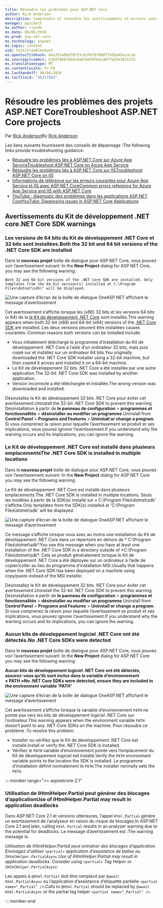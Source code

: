 ```yaml
---
title: Résoudre les problèmes pour ASP.NET Core
author: Rick-Anderson
description: Comprendre et résoudre les avertissements et erreurs avec les projets ASP.NET Core.
manager: wpickett
ms.author: riande
ms.date: 04/05/2018
ms.prod: asp.net-core
ms.technology: aspnet
ms.topic: content
uid: test/troubleshoot
ms.openlocfilehash: 64a353a9bdf0753c63f676f9d07f42ba45acdcab
ms.sourcegitcommit: 43bd79667bbdc8a07bd39fb4cd6f7ad3e70212fb
ms.translationtype: MT
ms.contentlocale: fr-FR
ms.lasthandoff: 06/04/2018
ms.locfileid: "35217563"
---
```

# <a name="troubleshoot-aspnet-core-projects"></a><span data-ttu-id="1f4dd-103">Résoudre les problèmes des projets ASP.NET Core</span><span class="sxs-lookup"><span data-stu-id="1f4dd-103">Troubleshoot ASP.NET Core projects</span></span>

<span data-ttu-id="1f4dd-104">Par [Rick Anderson](https://twitter.com/RickAndMSFT)</span><span class="sxs-lookup"><span data-stu-id="1f4dd-104">By [Rick Anderson](https://twitter.com/RickAndMSFT)</span></span>

<span data-ttu-id="1f4dd-105">Les liens suivants fournissent des conseils de dépannage :</span><span class="sxs-lookup"><span data-stu-id="1f4dd-105">The following links provide troubleshooting guidance:</span></span>

* [<span data-ttu-id="1f4dd-106">Résoudre les problèmes liés à ASP.NET Core sur Azure App Service</span><span class="sxs-lookup"><span data-stu-id="1f4dd-106">Troubleshoot ASP.NET Core on Azure App Service</span></span>](xref:host-and-deploy/azure-apps/troubleshoot)
* [<span data-ttu-id="1f4dd-107">Résoudre les problèmes liés à ASP.NET Core sur IIS</span><span class="sxs-lookup"><span data-stu-id="1f4dd-107">Troubleshoot ASP.NET Core on IIS</span></span>](xref:host-and-deploy/iis/troubleshoot)
* [<span data-ttu-id="1f4dd-108">Informations de référence sur les erreurs courantes pour Azure App Service et IIS avec ASP.NET Core</span><span class="sxs-lookup"><span data-stu-id="1f4dd-108">Common errors reference for Azure App Service and IIS with ASP.NET Core</span></span>](xref:host-and-deploy/azure-iis-errors-reference)
* [<span data-ttu-id="1f4dd-109">YouTube : diagnostic des problèmes dans les applications ASP.NET Core</span><span class="sxs-lookup"><span data-stu-id="1f4dd-109">YouTube: Diagnosing issues in ASP.NET Core Applications</span></span>](https://www.youtube.com/watch?v=RYI0DHoIVaA)

<a name="sdk"></a>
## <a name="net-core-sdk-warnings"></a><span data-ttu-id="1f4dd-110">Avertissements du Kit de développement .NET core</span><span class="sxs-lookup"><span data-stu-id="1f4dd-110">.NET Core SDK warnings</span></span>

### <a name="both-the-32-bit-and-64-bit-versions-of-the-net-core-sdk-are-installed"></a><span data-ttu-id="1f4dd-111">Les versions de 64 bits du Kit de développement .NET Core et 32 bits sont installées.</span><span class="sxs-lookup"><span data-stu-id="1f4dd-111">Both the 32 bit and 64 bit versions of the .NET Core SDK are installed</span></span>
<span data-ttu-id="1f4dd-112">Dans le **nouveau projet** boîte de dialogue pour ASP.NET Core, vous pouvez voir l’avertissement suivant :</span><span class="sxs-lookup"><span data-stu-id="1f4dd-112">In the **New Project** dialog for ASP.NET Core, you may see the following warning:</span></span> 

    Both 32 and 64 bit versions of the .NET Core SDK are installed. Only templates from the 64 bit version(s) installed at C:\Program Files\dotnet\sdk\" will be displayed.

![Une capture d’écran de la boîte de dialogue OneASP.NET affichant le message d’avertissement](troubleshoot/_static/both32and64bit.png)

<span data-ttu-id="1f4dd-114">Cet avertissement s’affiche lorsque les (x86) 32 bits et les versions 64 bits (x 64) de la [le Kit de développement .NET Core](https://www.microsoft.com/net/download/all) sont installés.</span><span class="sxs-lookup"><span data-stu-id="1f4dd-114">This warning appears when both 32-bit (x86) and 64-bit (x64) versions of the [.NET Core SDK](https://www.microsoft.com/net/download/all) are installed.</span></span> <span data-ttu-id="1f4dd-115">Les deux versions peuvent être installées causes courantes :</span><span class="sxs-lookup"><span data-stu-id="1f4dd-115">Common reasons both versions can be installed include:</span></span>

* <span data-ttu-id="1f4dd-116">Vous initialement téléchargé le programme d’installation du Kit de développement .NET Core à l’aide d’un ordinateur 32 bits, mais puis copié sur et installez sur un ordinateur 64 bits.</span><span class="sxs-lookup"><span data-stu-id="1f4dd-116">You originally downloaded the .NET Core SDK installer using a 32-bit machine, but then copied it across and installed it on a 64-bit machine.</span></span> 
* <span data-ttu-id="1f4dd-117">Le Kit de développement 32 bits .NET Core a été installée par une autre application.</span><span class="sxs-lookup"><span data-stu-id="1f4dd-117">The 32-bit .NET Core SDK was installed by another application.</span></span>
* <span data-ttu-id="1f4dd-118">Version incorrecte a été téléchargée et installée.</span><span class="sxs-lookup"><span data-stu-id="1f4dd-118">The wrong version was downloaded and installed.</span></span>

<span data-ttu-id="1f4dd-119">Désinstallez le Kit de développement 32 bits .NET Core pour éviter cet avertissement.</span><span class="sxs-lookup"><span data-stu-id="1f4dd-119">Uninstall the 32-bit .NET Core SDK to prevent this warning.</span></span> <span data-ttu-id="1f4dd-120">Désinstallation à partir de **le panneau de configuration** > **programmes et fonctionnalités** > **désinstaller ou modifier un programme**.</span><span class="sxs-lookup"><span data-stu-id="1f4dd-120">Uninstall from **Control Panel** > **Programs and Features** > **Uninstall or change a program**.</span></span> <span data-ttu-id="1f4dd-121">Si vous comprenez la raison pour laquelle l’avertissement se produit et ses implications, vous pouvez ignorer l’avertissement.</span><span class="sxs-lookup"><span data-stu-id="1f4dd-121">If you understand why the warning occurs and its implications, you can ignore the warning.</span></span>

### <a name="the-net-core-sdk-is-installed-in-multiple-locations"></a><span data-ttu-id="1f4dd-122">Le Kit de développement .NET Core est installé dans plusieurs emplacements</span><span class="sxs-lookup"><span data-stu-id="1f4dd-122">The .NET Core SDK is installed in multiple locations</span></span>
<span data-ttu-id="1f4dd-123">Dans le **nouveau projet** boîte de dialogue pour ASP.NET Core, vous pouvez voir l’avertissement suivant :</span><span class="sxs-lookup"><span data-stu-id="1f4dd-123">In the **New Project** dialog for ASP.NET Core you may see the following warning:</span></span> 

 <span data-ttu-id="1f4dd-124">Le Kit de développement .NET Core est installé dans plusieurs emplacements.</span><span class="sxs-lookup"><span data-stu-id="1f4dd-124">The .NET Core SDK is installed in multiple locations.</span></span> <span data-ttu-id="1f4dd-125">Seuls les modèles à partir de la SDK(s) installé sur « C:\Program Files\dotnet\sdk\' s’affiche.</span><span class="sxs-lookup"><span data-stu-id="1f4dd-125">Only templates from the SDK(s) installed at 'C:\Program Files\dotnet\sdk\' will be displayed.</span></span>

![Une capture d’écran de la boîte de dialogue OneASP.NET affichant le message d’avertissement](troubleshoot/_static/multiplelocations.png)

<span data-ttu-id="1f4dd-127">Ce message s’affiche lorsque vous avez au moins une installation du Kit de développement .NET Core dans un répertoire en dehors de * C:\Program Files\dotnet\sdk\*.</span><span class="sxs-lookup"><span data-stu-id="1f4dd-127">You see this message when you have at least one installation of the .NET Core SDK in a directory outside of *C:\Program Files\dotnet\sdk\*.</span></span> <span data-ttu-id="1f4dd-128">Cela se produit généralement lorsque le Kit de développement .NET Core a été déployée sur un ordinateur à l’aide de copier/coller au lieu du programme d’installation MSI.</span><span class="sxs-lookup"><span data-stu-id="1f4dd-128">Usually that happens when the .NET Core SDK has been deployed on a machine using copy/paste instead of the MSI installer.</span></span>

<span data-ttu-id="1f4dd-129">Désinstallez le Kit de développement 32 bits .NET Core pour éviter cet avertissement.</span><span class="sxs-lookup"><span data-stu-id="1f4dd-129">Uninstall the 32-bit .NET Core SDK to prevent this warning.</span></span> <span data-ttu-id="1f4dd-130">Désinstallation à partir de **le panneau de configuration** > **programmes et fonctionnalités** > **désinstaller ou modifier un programme**.</span><span class="sxs-lookup"><span data-stu-id="1f4dd-130">Uninstall from **Control Panel** > **Programs and Features** > **Uninstall or change a program**.</span></span> <span data-ttu-id="1f4dd-131">Si vous comprenez la raison pour laquelle l’avertissement se produit et ses implications, vous pouvez ignorer l’avertissement.</span><span class="sxs-lookup"><span data-stu-id="1f4dd-131">If you understand why the warning occurs and its implications, you can ignore the warning.</span></span>

### <a name="no-net-core-sdks-were-detected"></a><span data-ttu-id="1f4dd-132">Aucun kits de développement logiciel .NET Core ont été détectés.</span><span class="sxs-lookup"><span data-stu-id="1f4dd-132">No .NET Core SDKs were detected</span></span>
<span data-ttu-id="1f4dd-133">Dans le **nouveau projet** boîte de dialogue pour ASP.NET Core, vous pouvez voir l’avertissement suivant :</span><span class="sxs-lookup"><span data-stu-id="1f4dd-133">In the **New Project** dialog for ASP.NET Core you may see the following warning:</span></span> 

<span data-ttu-id="1f4dd-134">**Aucun kits de développement logiciel .NET Core ont été détectés, assurez-vous qu’ils sont inclus dans la variable d’environnement « PATH »**</span><span class="sxs-lookup"><span data-stu-id="1f4dd-134">**No .NET Core SDKs were detected, ensure they are included in the environment variable 'PATH'**</span></span>

![Une capture d’écran de la boîte de dialogue OneASP.NET affichant le message d’avertissement](troubleshoot/_static/NoNetCore.png)

<span data-ttu-id="1f4dd-136">Cet avertissement s’affiche lorsque la variable d’environnement `PATH` ne pointe pas vers les kits de développement logiciel .NET Core sur l’ordinateur.</span><span class="sxs-lookup"><span data-stu-id="1f4dd-136">This warning appears when the environment variable `PATH` doesn’t point to any .NET Core SDKs on the machine.</span></span> <span data-ttu-id="1f4dd-137">Pour résoudre ce problème :</span><span class="sxs-lookup"><span data-stu-id="1f4dd-137">To resolve this problem:</span></span>

* <span data-ttu-id="1f4dd-138">Installer ou vérifiez que le Kit de développement .NET Core est installé.</span><span class="sxs-lookup"><span data-stu-id="1f4dd-138">Install or verify the .NET Core SDK is installed.</span></span>
* <span data-ttu-id="1f4dd-139">Vérifiez le `PATH` variable d’environnement pointe vers l’emplacement du Kit de développement logiciel est installé.</span><span class="sxs-lookup"><span data-stu-id="1f4dd-139">Verify the `PATH` environment variable points to the location the SDK is installed.</span></span> <span data-ttu-id="1f4dd-140">Le programme d’installation définit normalement le `PATH`.</span><span class="sxs-lookup"><span data-stu-id="1f4dd-140">The installer normally sets the `PATH`.</span></span>

::: moniker range=">= aspnetcore-2.1"

### <a name="use-of-ihtmlhelperpartial-may-result-in-application-deadlocks"></a><span data-ttu-id="1f4dd-141">Utilisation de IHtmlHelper.Partial peut générer des blocages d’application</span><span class="sxs-lookup"><span data-stu-id="1f4dd-141">Use of IHtmlHelper.Partial may result in application deadlocks</span></span>

<span data-ttu-id="1f4dd-142">Dans ASP.NET Core 2.1 et versions ultérieures, l’appel `Html.Partial` génère un avertissement de l’analyseur en raison du risque de blocages.</span><span class="sxs-lookup"><span data-stu-id="1f4dd-142">In ASP.NET Core 2.1 and later, calling `Html.Partial` results in an analyzer warning due to the potential for deadlocks.</span></span> <span data-ttu-id="1f4dd-143">Le message d’avertissement est :</span><span class="sxs-lookup"><span data-stu-id="1f4dd-143">The warning message is:</span></span>

<span data-ttu-id="1f4dd-144">*Utilisation de IHtmlHelper.Partial peut entraîner des blocages d’application. Envisagez d’utiliser `<partial>` application d’assistance de balise ou `IHtmlHelper.PartialAsync`.*</span><span class="sxs-lookup"><span data-stu-id="1f4dd-144">*Use of IHtmlHelper.Partial may result in application deadlocks. Consider using `<partial>` Tag Helper or `IHtmlHelper.PartialAsync`.*</span></span>

<span data-ttu-id="1f4dd-145">Les appels à `@Html.Partial` doit être remplacé par `@await Html.PartialAsync` ou l’application d’assistance d’étiquette partielle `<partial name="_Partial" />`.</span><span class="sxs-lookup"><span data-stu-id="1f4dd-145">Calls to `@Html.Partial` should be replaced by `@await Html.PartialAsync` or the partial tag helper `<partial name="_Partial" />`.</span></span>

::: moniker-end
